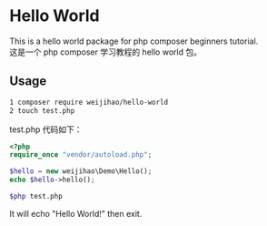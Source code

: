 # Hello World #

This is a hello world package for php composer beginners tutorial.
<br/>
这是一个 php composer 学习教程的 hello world 包。

## Usage ##
```bash
1 composer require weijihao/hello-world
2 touch test.php
```

test.php 代码如下：
```php
<?php
require_once "vendor/autoload.php";

$hello = new weijihao\Demo\Hello();
echo $hello->hello();
```

```bash
$php test.php
```

It will echo "Hello World!" then exit.
